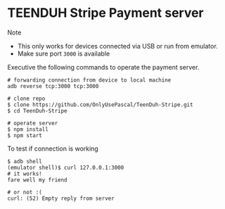 # TEENDUH Stripe Payment server

Note
- This only works for devices connected via 
USB or run from emulator.
- Make sure port `3000` is available

Executive the following commands to operate the payment server.

```
# forwarding connection from device to local machine
adb reverse tcp:3000 tcp:3000

# clone repo
$ clone https://github.com/OnlyUsePascal/TeenDuh-Stripe.git
$ cd TeenDuh-Stripe

# operate server
$ npm install
$ npm start
```

To test if connection is working
```
$ adb shell
(emulator shell)$ curl 127.0.0.1:3000
# it works!
fare well my friend

# or not :(
curl: (52) Empty reply from server
```

